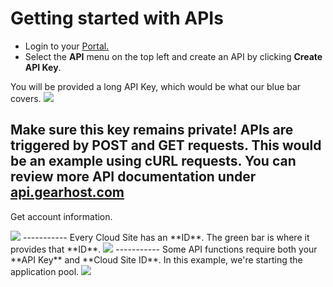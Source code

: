 #  Getting started with APIs

- Login to your [Portal.](my.gearhost.com)
- Select the **API** menu on the top left and create an API by clicking **Create API Key**. 

You will be provided a long API Key, which would be what our blue bar covers.
<img src="https://raw.githubusercontent.com/GearHost/docs/master/Images/APIkey.png"  />

**Make sure this key remains private!** APIs are triggered by POST and GET requests. This would be an example using cURL requests. You can review more API documentation under [api.gearhost.com](http://docs.gearhost.apiary.io/#)
 -----------
 Get account information.
 
 <img src="https://raw.githubusercontent.com/GearHost/docs/master/Images/APIaccount.png"  />
 -----------
 Every Cloud Site has an **ID**. The green bar is where it provides that **ID**.
 
 <img src="https://raw.githubusercontent.com/GearHost/docs/master/Images/APIlist.png"  />
 -----------
 Some API functions require both your **API Key** and **Cloud Site ID**. In this example, we're starting the application pool. 
 <img src="https://raw.githubusercontent.com/GearHost/docs/master/Images/APIstart.png"  />
